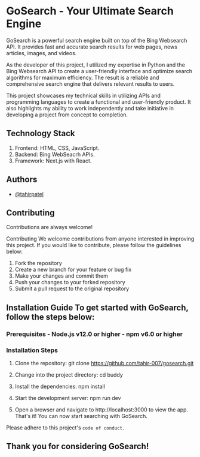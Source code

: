 # GoSearch - Your Ultimate Search Engine

GoSearch is a powerful search engine built on top of the Bing Websearch API. It provides fast and accurate search results for web pages, news articles, images, and videos.

As the developer of this project, I utilized my expertise in Python and the Bing Websearch API to create a user-friendly interface and optimize search algorithms for maximum efficiency. The result is a reliable and comprehensive search engine that delivers relevant results to users.

This project showcases my technical skills in utilizing APIs and programming languages to create a functional and user-friendly product. It also highlights my ability to work independently and take initiative in developing a project from concept to completion.

## Technology Stack

1. Frontend: HTML, CSS, JavaScript.
2. Backend: Bing WebSeacrh APIs.
3. Framework: Next.js with React.

## Authors

- [@tahirpatel](https://www.github.com/tahir-007)

## Contributing

Contributions are always welcome!

Contributing We welcome contributions from anyone interested in improving this project. If you would like to contribute, please follow the guidelines below:

1. Fork the repository
2. Create a new branch for your feature or bug fix
3. Make your changes and commit them
4. Push your changes to your forked repository
5. Submit a pull request to the original repository

## Installation Guide To get started with GoSearch, follow the steps below:

### Prerequisites - Node.js v12.0 or higher - npm v6.0 or higher

### Installation Steps

1. Clone the repository:
   git clone https://github.com/tahir-007/gosearch.git

2. Change into the project directory:
   cd buddy

3. Install the dependencies:
   npm install

4. Start the development server:
   npm run dev

5. Open a browser and navigate to http://localhost:3000 to view the app.
   That's it! You can now start searching with GoSearch.

Please adhere to this project's `code of conduct`.

## Thank you for considering GoSearch!
